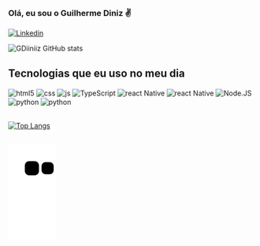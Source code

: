 ### Olá, eu sou o Guilherme Diniz ✌️

[![Linkedin](https://img.shields.io/badge/LinkedIn-0077B5?style=for-the-badge&logo=linkedin&logoColor=white)](https://www.linkedin.com/in/guilherme-diniz-6516631b0/)

![GDiiniiz GitHub stats](https://github-readme-stats.vercel.app/api?username=GDiiniiz&show_icons=true&theme=dark)

## Tecnologias que eu uso no meu dia

<div style="display: inline_block">
  <img align="center" alt="html5" src="https://img.shields.io/badge/HTML5-E34F26?style=for-the-badge&logo=html5&logoColor=white" />
  <img align="center" alt="css" src="https://img.shields.io/badge/CSS3-1572B6?style=for-the-badge&logo=css3&logoColor=white" />
  <img align="center" alt="js" src="https://img.shields.io/badge/JavaScript-F7DF1E?style=for-the-badge&logo=javascript&logoColor=black" />
  <img align="center" alt="TypeScript" src="https://img.shields.io/badge/TypeScript-20232A?style=for-the-badge&logo=react&logoColor=61DAFB" />
  <img align="center" alt="react Native" src="https://img.shields.io/badge/React_Native-20232A?style=for-the-badge&logo=react&logoColor=61DAFB" />
  <img align="center" alt="react Native" src="https://img.shields.io/badge/React_Js-20232A?style=for-the-badge&logo=react&logoColor=61DAFB" />
  <img align="center" alt="Node.JS" src="https://img.shields.io/badge/NodeJs-44883e?style=for-the-badge&logo=nodejs&logoColor=white" />
  <img align="center" alt="python" src="https://img.shields.io/badge/Python-14354C?style=for-the-badge&logo=python&logoColor=white" />
  <img align="center" alt="python" src="https://img.shields.io/badge/Php-cf7200?style=for-the-badge&logo=php&logoColor=white" />
</div><br/>

[![Top Langs](https://github-readme-stats.vercel.app/api/top-langs/?username=GDiiniiz)](https://github.com/anuraghazra/github-readme-stats)
##
![Snake animation](https://github.com/GDiiniiz/GDiiniiz/blob/output/github-contribution-grid-snake.svg)

